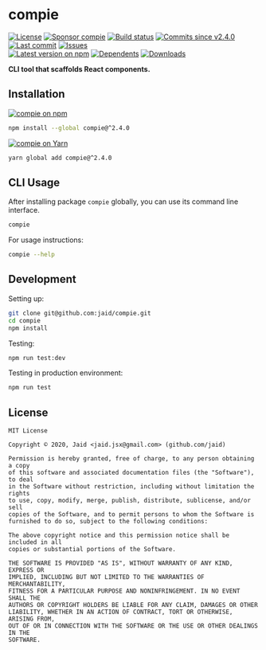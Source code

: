# compie


<a href="https://raw.githubusercontent.com/jaid/compie/master/license.txt"><img src="https://img.shields.io/github/license/jaid/compie?style=flat-square" alt="License"/></a> <a href="https://github.com/sponsors/jaid"><img src="https://img.shields.io/badge/<3-Sponsor-FF45F1?style=flat-square" alt="Sponsor compie"/></a>
<a href="https://actions-badge.atrox.dev/jaid/compie/goto"><img src="https://img.shields.io/endpoint.svg?style=flat-square&url=https%3A%2F%2Factions-badge.atrox.dev%2Fjaid%2Fcompie%2Fbadge" alt="Build status"/></a> <a href="https://github.com/jaid/compie/commits"><img src="https://img.shields.io/github/commits-since/jaid/compie/v2.4.0?style=flat-square&logo=github" alt="Commits since v2.4.0"/></a> <a href="https://github.com/jaid/compie/commits"><img src="https://img.shields.io/github/last-commit/jaid/compie?style=flat-square&logo=github" alt="Last commit"/></a> <a href="https://github.com/jaid/compie/issues"><img src="https://img.shields.io/github/issues/jaid/compie?style=flat-square&logo=github" alt="Issues"/></a>  
<a href="https://npmjs.com/package/compie"><img src="https://img.shields.io/npm/v/compie?style=flat-square&logo=npm&label=latest%20version" alt="Latest version on npm"/></a> <a href="https://github.com/jaid/compie/network/dependents"><img src="https://img.shields.io/librariesio/dependents/npm/compie?style=flat-square&logo=npm" alt="Dependents"/></a> <a href="https://npmjs.com/package/compie"><img src="https://img.shields.io/npm/dm/compie?style=flat-square&logo=npm" alt="Downloads"/></a>

**CLI tool that scaffolds React components.**















## Installation
<a href="https://npmjs.com/package/compie"><img src="https://img.shields.io/badge/npm-compie-C23039?style=flat-square&logo=npm" alt="compie on npm"/></a>
```bash
npm install --global compie@^2.4.0
```
<a href="https://yarnpkg.com/package/compie"><img src="https://img.shields.io/badge/Yarn-compie-2F8CB7?style=flat-square&logo=yarn&logoColor=white" alt="compie on Yarn"/></a>
```bash
yarn global add compie@^2.4.0
```



## CLI Usage
After installing package `compie` globally, you can use its command line interface.
```bash
compie
```
For usage instructions:
```bash
compie --help
```




## Development



Setting up:
```bash
git clone git@github.com:jaid/compie.git
cd compie
npm install
```
Testing:
```bash
npm run test:dev
```
Testing in production environment:
```bash
npm run test
```


## License
```text
MIT License

Copyright © 2020, Jaid <jaid.jsx@gmail.com> (github.com/jaid)

Permission is hereby granted, free of charge, to any person obtaining a copy
of this software and associated documentation files (the "Software"), to deal
in the Software without restriction, including without limitation the rights
to use, copy, modify, merge, publish, distribute, sublicense, and/or sell
copies of the Software, and to permit persons to whom the Software is
furnished to do so, subject to the following conditions:

The above copyright notice and this permission notice shall be included in all
copies or substantial portions of the Software.

THE SOFTWARE IS PROVIDED "AS IS", WITHOUT WARRANTY OF ANY KIND, EXPRESS OR
IMPLIED, INCLUDING BUT NOT LIMITED TO THE WARRANTIES OF MERCHANTABILITY,
FITNESS FOR A PARTICULAR PURPOSE AND NONINFRINGEMENT. IN NO EVENT SHALL THE
AUTHORS OR COPYRIGHT HOLDERS BE LIABLE FOR ANY CLAIM, DAMAGES OR OTHER
LIABILITY, WHETHER IN AN ACTION OF CONTRACT, TORT OR OTHERWISE, ARISING FROM,
OUT OF OR IN CONNECTION WITH THE SOFTWARE OR THE USE OR OTHER DEALINGS IN THE
SOFTWARE.
```

